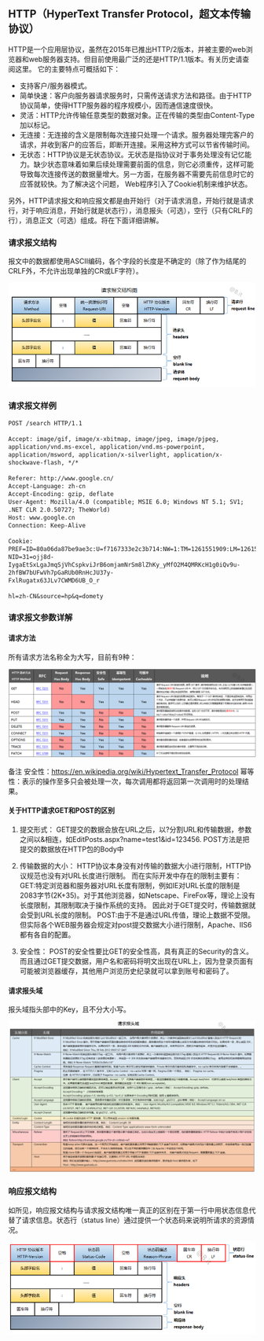 ## HTTP（HyperText Transfer Protocol，超文本传输协议）

HTTP是一个应用层协议，虽然在2015年已推出HTTP/2版本，并被主要的web浏览器和web服务器支持。但目前使用最广泛的还是HTTP/1.1版本。有关历史请查阅这里。
它的主要特点可概括如下：

- 支持客户/服务器模式。
- 简单快速：客户向服务器请求服务时，只需传送请求方法和路径。由于HTTP协议简单，使得HTTP服务器的程序规模小，因而通信速度很快。
- 灵活：HTTP允许传输任意类型的数据对象。正在传输的类型由Content-Type加以标记。
- 无连接：无连接的含义是限制每次连接只处理一个请求。服务器处理完客户的请求，并收到客户的应答后，即断开连接。采用这种方式可以节省传输时间。
- 无状态：HTTP协议是无状态协议。无状态是指协议对于事务处理没有记忆能力。缺少状态意味着如果后续处理需要前面的信息，则它必须重传，这样可能导致每次连接传送的数据量增大。另一方面，在服务器不需要先前信息时它的应答就较快。为了解决这个问题， Web程序引入了Cookie机制来维护状态。

另外，HTTP请求报文和响应报文都是由开始行（对于请求消息，开始行就是请求行，对于响应消息，开始行就是状态行），消息报头（可选），空行（只有CRLF的行），消息正文（可选）组成。将在下面详细讲解。

### 请求报文结构

报文中的数据都使用ASCII编码，各个字段的长度是不确定的（除了作为结尾的CRLF外，不允许出现单独的CR或LF字符）。

![](/image/4-8-1.png)

### 请求报文样例

```
POST /search HTTP/1.1  

Accept: image/gif, image/x-xbitmap, image/jpeg, image/pjpeg, application/vnd.ms-excel, application/vnd.ms-powerpoint, 
application/msword, application/x-silverlight, application/x-shockwave-flash, */*  

Referer: http://www.google.cn/  
Accept-Language: zh-cn  
Accept-Encoding: gzip, deflate  
User-Agent: Mozilla/4.0 (compatible; MSIE 6.0; Windows NT 5.1; SV1; .NET CLR 2.0.50727; TheWorld)  
Host: www.google.cn 
Connection: Keep-Alive  

Cookie: PREF=ID=80a06da87be9ae3c:U=f7167333e2c3b714:NW=1:TM=1261551909:LM=1261551917:S=ybYcq2wpfefs4V9g; 
NID=31=ojj8d-IygaEtSxLgaJmqSjVhCspkviJrB6omjamNrSm8lZhKy_yMfO2M4QMRKcH1g0iQv9u-2hfBW7bUFwVh7pGaRUb0RnHcJU37y-
FxlRugatx63JLv7CWMD6UB_O_r  

hl=zh-CN&source=hp&q=domety
```

### 请求报文参数详解

#### 请求方法

所有请求方法名称全为大写，目前有9种：

![](/image/4-8-3.png)

备注
安全性：https://en.wikipedia.org/wiki/Hypertext_Transfer_Protocol
幂等性：表示的操作至多只会被处理一次，每次调用都将返回第一次调用时的处理结果。

#### 关于HTTP请求GET和POST的区别

1. 提交形式：
GET提交的数据会放在URL之后，以?分割URL和传输数据，参数之间以&相连，如EditPosts.aspx?name=test1&id=123456.  POST方法是把提交的数据放在HTTP包的Body中

2. 传输数据的大小：
HTTP协议本身没有对传输的数据大小进行限制，HTTP协议规范也没有对URL长度进行限制。 而在实际开发中存在的限制主要有：
   GET:特定浏览器和服务器对URL长度有限制，例如IE对URL长度的限制是2083字节(2K+35)。对于其他浏览器，如Netscape、FireFox等，理论上没有长度限制，其限制取决于操作系统的支持。
   因此对于GET提交时，传输数据就会受到URL长度的限制。
   POST:由于不是通过URL传值，理论上数据不受限。但实际各个WEB服务器会规定对post提交数据大小进行限制，Apache、IIS6都有各自的配置。
   
3. 安全性： 
POST的安全性要比GET的安全性高，具有真正的Security的含义。而且通过GET提交数据，用户名和密码将明文出现在URL上，因为登录页面有可能被浏览器缓存，其他用户浏览历史纪录就可以拿到账号和密码了。

#### 请求报头域

报头域指头部中的Key，且不分大小写。

![](/image/4-8-4.png)

### 响应报文结构

如所见，响应报文结构与请求报文结构唯一真正的区别在于第一行中用状态信息代替了请求信息。状态行（status line）通过提供一个状态码来说明所请求的资源情况。

![](/image/4-8-5.png)